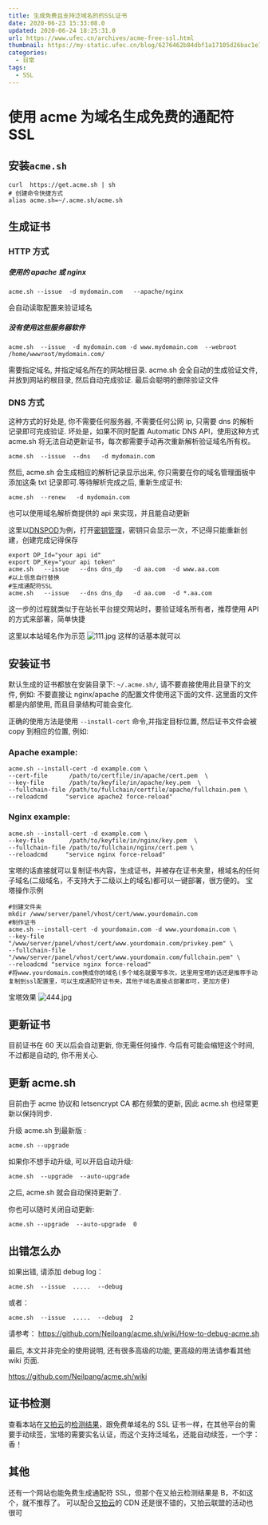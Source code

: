 ```yaml
---
title: 生成免费且支持泛域名的的SSL证书
date: 2020-06-23 15:33:08.0
updated: 2020-06-24 18:25:31.0
url: https://www.ufec.cn/archives/acme-free-ssl.html
thumbnail: https://my-static.ufec.cn/blog/6276462b84dbf1a17105d26bac1e7e53.png
categories:
  - 日常
tags:
  - SSL
---
```


# 使用 acme 为域名生成免费的通配符 SSL

## 安装`acme.sh`

```shell
curl  https://get.acme.sh | sh
# 创建命令快捷方式
alias acme.sh=~/.acme.sh/acme.sh
```

## 生成证书

### HTTP 方式

##### 使用的 apache 或 nginx

```shell
acme.sh --issue  -d mydomain.com   --apache/nginx
```

会自动读取配置来验证域名

##### 没有使用这些服务器软件

```shell
acme.sh  --issue  -d mydomain.com -d www.mydomain.com  --webroot  /home/wwwroot/mydomain.com/
```

需要指定域名, 并指定域名所在的网站根目录. acme.sh 会全自动的生成验证文件, 并放到网站的根目录, 然后自动完成验证. 最后会聪明的删除验证文件

### DNS 方式

这种方式的好处是, 你不需要任何服务器, 不需要任何公网 ip, 只需要 dns 的解析记录即可完成验证. 坏处是，如果不同时配置 Automatic DNS API，使用这种方式 acme.sh 将无法自动更新证书，每次都需要手动再次重新解析验证域名所有权。

```shell
acme.sh  --issue  --dns   -d mydomain.com
```

然后, acme.sh 会生成相应的解析记录显示出来, 你只需要在你的域名管理面板中添加这条 txt 记录即可.等待解析完成之后, 重新生成证书:

```shell
acme.sh  --renew   -d mydomain.com
```

也可以使用域名解析商提供的 api 来实现，并且能自动更新

这里以[DNSPOD](https://www.dnspod.cn)为例，打开[密钥管理](https://console.dnspod.cn/account/token)，密钥只会显示一次，不记得只能重新创建，创建完成记得保存

```shell
export DP_Id="your api id"
export DP_Key="your api token"
acme.sh   --issue   --dns dns_dp   -d aa.com  -d www.aa.com
#以上信息自行替换
#生成通配符SSL
acme.sh   --issue   --dns dns_dp   -d aa.com  -d *.aa.com
```

这一步的过程就类似于在站长平台提交网站时，要验证域名所有者，推荐使用 API 的方式来部署，简单快捷

这里以本站域名作为示范
![111.jpg](https://my-static.ufec.cn/blog/e152c5912e7b4007d567648fa63b2997.jpg)
这样的话基本就可以

## 安装证书

默认生成的证书都放在安装目录下: `~/.acme.sh/`, 请不要直接使用此目录下的文件, 例如: 不要直接让 nginx/apache 的配置文件使用这下面的文件. 这里面的文件都是内部使用, 而且目录结构可能会变化.

正确的使用方法是使用 `--install-cert` 命令,并指定目标位置, 然后证书文件会被 copy 到相应的位置, 例如:

### Apache example:

```shell
acme.sh --install-cert -d example.com \
--cert-file      /path/to/certfile/in/apache/cert.pem  \
--key-file       /path/to/keyfile/in/apache/key.pem  \
--fullchain-file /path/to/fullchain/certfile/apache/fullchain.pem \
--reloadcmd     "service apache2 force-reload"
```

### Nginx example:

```shell
acme.sh --install-cert -d example.com \
--key-file       /path/to/keyfile/in/nginx/key.pem  \
--fullchain-file /path/to/fullchain/nginx/cert.pem \
--reloadcmd     "service nginx force-reload"
```

宝塔的话直接就可以复制证书内容，生成证书，并被存在证书夹里，根域名的任何子域名(二级域名，不支持大于二级以上的域名)都可以一键部署，很方便的。
宝塔操作示例

```shell
#创建文件夹
mkdir /www/server/panel/vhost/cert/www.yourdomain.com
#制作证书
acme.sh --install-cert -d yourdomain.com -d www.yourdomain.com \
--key-file "/www/server/panel/vhost/cert/www.yourdomain.com/privkey.pem" \
--fullchain-file "/www/server/panel/vhost/cert/www.yourdomain.com/fullchain.pem" \
--reloadcmd "service nginx force-reload"
#将www.yourdomain.com换成你的域名(多个域名就要写多次，这里用宝塔的话还是推荐手动复制到ssl配置里，可以生成通配符证书夹，其他子域名直接点部署即可，更加方便)
```

宝塔效果
![444.jpg](https://my-static.ufec.cn/blog/c36f6f7437469c7a03ad456129664bbb.jpg)

## 更新证书

目前证书在 60 天以后会自动更新, 你无需任何操作. 今后有可能会缩短这个时间, 不过都是自动的, 你不用关心.

## 更新 acme.sh

目前由于 acme 协议和 letsencrypt CA 都在频繁的更新, 因此 acme.sh 也经常更新以保持同步.

升级 acme.sh 到最新版 :

```
acme.sh --upgrade
```

如果你不想手动升级, 可以开启自动升级:

```
acme.sh  --upgrade  --auto-upgrade
```

之后, acme.sh 就会自动保持更新了.

你也可以随时关闭自动更新:

```
acme.sh --upgrade  --auto-upgrade  0
```

## 出错怎么办

如果出错, 请添加 debug log：

```
acme.sh  --issue  .....  --debug
```

或者：

```
acme.sh  --issue  .....  --debug  2
```

请参考： https://github.com/Neilpang/acme.sh/wiki/How-to-debug-acme.sh

最后, 本文并非完全的使用说明, 还有很多高级的功能, 更高级的用法请参看其他 wiki 页面.

https://github.com/Neilpang/acme.sh/wiki

## 证书检测

查看本站在[又拍云](https://console.upyun.com/register/?invite=B1NqHP-K8)的[检测结果](https://www.upyun.com/detect?domain=www.ufec.cn&port=443)，跟免费单域名的 SSL 证书一样，在其他平台的需要手动续签，宝塔的需要实名认证，而这个支持泛域名，还能自动续签，一个字：香！

## 其他

还有一个网站也能免费生成通配符 SSL，但那个在又拍云检测结果是 B，不如这个，就不推荐了。
可以配合[又拍云](https://console.upyun.com/register/?invite=B1NqHP-K8)的 CDN 还是很不错的，又拍云联盟的活动也很可
